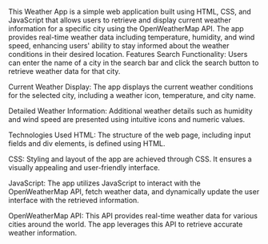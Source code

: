This Weather App is a simple web application built using HTML, CSS, and JavaScript that allows users to retrieve and display current weather information for a specific city using the OpenWeatherMap API. The app provides real-time weather data including temperature, humidity, and wind speed, enhancing users' ability to stay informed about the weather conditions in their desired location.
Features
Search Functionality: Users can enter the name of a city in the search bar and click the search button to retrieve weather data for that city.

Current Weather Display: The app displays the current weather conditions for the selected city, including a weather icon, temperature, and city name.

Detailed Weather Information: Additional weather details such as humidity and wind speed are presented using intuitive icons and numeric values.

Technologies Used
HTML: The structure of the web page, including input fields and div elements, is defined using HTML.

CSS: Styling and layout of the app are achieved through CSS. It ensures a visually appealing and user-friendly interface.

JavaScript: The app utilizes JavaScript to interact with the OpenWeatherMap API, fetch weather data, and dynamically update the user interface with the retrieved information.

OpenWeatherMap API: This API provides real-time weather data for various cities around the world. The app leverages this API to retrieve accurate weather information.

